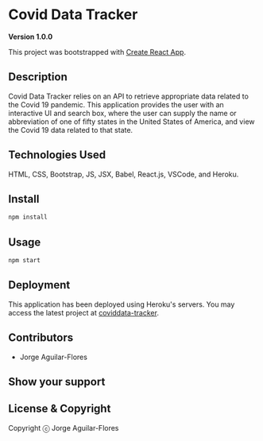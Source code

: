 # Covid Data Tracker
**Version 1.0.0**

This project was bootstrapped with [Create React App](https://github.com/facebook/create-react-app).

## Description
Covid Data Tracker relies on an API to retrieve appropriate data related to the Covid 19 pandemic. This application provides the user with an interactive UI and search box, where the user can supply the name or abbreviation of one of fifty states in the United States of America, and view the Covid 19 data related to that state.

## Technologies Used

HTML, CSS, Bootstrap, JS, JSX, Babel, React.js, VSCode, and Heroku.

## Install

```bash
npm install
```

## Usage
```bash
npm start
```

## Deployment
This application has been deployed using Heroku's servers.
You may access the latest project at [coviddata-tracker](https://coviddata-tracker.herokuapp.com/).

## Contributors
- Jorge Aguilar-Flores

## Show your support

## License & Copyright
Copyright ⓒ Jorge Aguilar-Flores